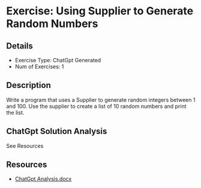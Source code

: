 # Exercise: Using Supplier to Generate Random Numbers

## Details
- Exercise Type: ChatGpt Generated
- Num of Exercises: 1

## Description
Write a program that uses a Supplier<Integer> to generate random integers between 1 and 100. Use the supplier to create a list of 10 random numbers and print the list.

## ChatGpt Solution Analysis
See Resources

## Resources
- [ChatGpt Analysis.docx](resources/ChatGpt%20Analysis.docx)